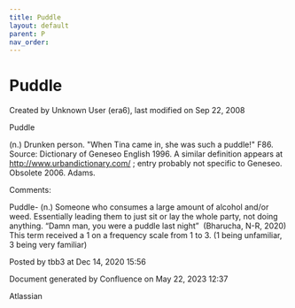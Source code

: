 ```yaml
---
title: Puddle
layout: default
parent: P
nav_order:
---
```


# Puddle

Created by  Unknown User (era6), last modified on Sep 22, 2008

Puddle

(n.) Drunken person. &quot;When Tina came in, she was such a puddle!&quot; F86. Source: Dictionary of Geneseo English 1996. A similar definition appears at http://www.urbandictionary.com/ ; entry probably not specific to Geneseo. Obsolete 2006. Adams.

Comments:

Puddle- (n.) Someone who consumes a large amount of alcohol and/or weed. Essentially leading them to just sit or lay the whole party, not doing anything. “Damn man, you were a puddle last night”  (Bharucha, N-R, 2020) This term received a 1 on a frequency scale from 1 to 3. (1 being unfamiliar, 3 being very familiar) 

Posted by tbb3 at Dec 14, 2020 15:56

Document generated by Confluence on May 22, 2023 12:37

Atlassian

